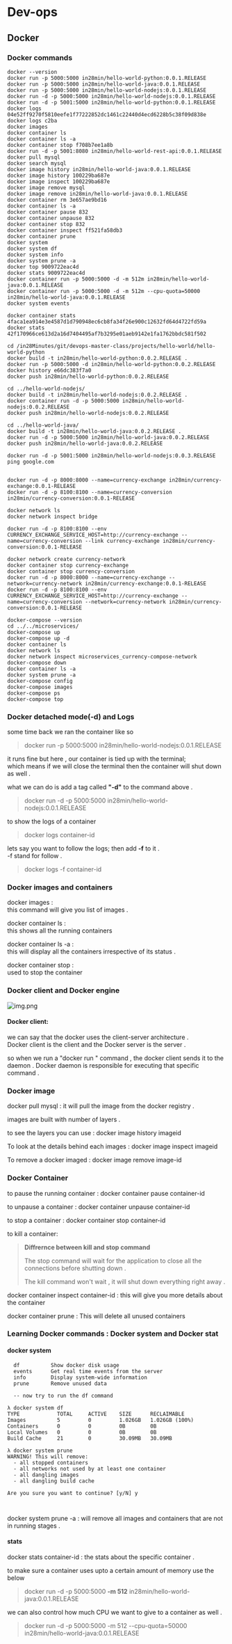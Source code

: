 # Dev-ops

## Docker

### Docker commands

```shell
docker --version
docker run -p 5000:5000 in28min/hello-world-python:0.0.1.RELEASE
docker run -p 5000:5000 in28min/hello-world-java:0.0.1.RELEASE
docker run -p 5000:5000 in28min/hello-world-nodejs:0.0.1.RELEASE
docker run -d -p 5000:5000 in28min/hello-world-nodejs:0.0.1.RELEASE
docker run -d -p 5001:5000 in28min/hello-world-python:0.0.1.RELEASE
docker logs 04e52ff9270f5810eefe1f77222852dc1461c22440d4ecd6228b5c38f09d838e
docker logs c2ba
docker images
docker container ls
docker container ls -a
docker container stop f708b7ee1a8b
docker run -d -p 5001:8080 in28min/hello-world-rest-api:0.0.1.RELEASE
docker pull mysql
docker search mysql
docker image history in28min/hello-world-java:0.0.1.RELEASE
docker image history 100229ba687e
docker image inspect 100229ba687e
docker image remove mysql
docker image remove in28min/hello-world-java:0.0.1.RELEASE
docker container rm 3e657ae9bd16
docker container ls -a
docker container pause 832
docker container unpause 832
docker container stop 832
docker container inspect ff521fa58db3
docker container prune
docker system
docker system df
docker system info
docker system prune -a
docker top 9009722eac4d
docker stats 9009722eac4d
docker container run -p 5000:5000 -d -m 512m in28min/hello-world-java:0.0.1.RELEASE
docker container run -p 5000:5000 -d -m 512m --cpu-quota=50000  in28min/hello-world-java:0.0.1.RELEASE
docker system events
 
docker container stats 4faca1ea914e3e4587d1d790948ec6cb8fa34f26e900c12632fd64d4722fd59a
docker stats 42f170966ce613d2a16d7404495af7b3295e01aeb9142e1fa1762bbdc581f502
 
cd /in28Minutes/git/devops-master-class/projects/hello-world/hello-world-python 
docker build -t in28min/hello-world-python:0.0.2.RELEASE . 
docker run -p 5000:5000 -d in28min/hello-world-python:0.0.2.RELEASE
docker history e66dc383f7a0
docker push in28min/hello-world-python:0.0.2.RELEASE
 
cd ../hello-world-nodejs/
docker build -t in28min/hello-world-nodejs:0.0.2.RELEASE . 
docker container run -d -p 5000:5000 in28min/hello-world-nodejs:0.0.2.RELEASE
docker push in28min/hello-world-nodejs:0.0.2.RELEASE
 
cd ../hello-world-java/
docker build -t in28min/hello-world-java:0.0.2.RELEASE . 
docker run -d -p 5000:5000 in28min/hello-world-java:0.0.2.RELEASE
docker push in28min/hello-world-java:0.0.2.RELEASE
 
docker run -d -p 5001:5000 in28min/hello-world-nodejs:0.0.3.RELEASE ping google.com
 
 
docker run -d -p 8000:8000 --name=currency-exchange in28min/currency-exchange:0.0.1-RELEASE
docker run -d -p 8100:8100 --name=currency-conversion in28min/currency-conversion:0.0.1-RELEASE
 
docker network ls
docker network inspect bridge
 
docker run -d -p 8100:8100 --env CURRENCY_EXCHANGE_SERVICE_HOST=http://currency-exchange --name=currency-conversion --link currency-exchange in28min/currency-conversion:0.0.1-RELEASE
 
docker network create currency-network
docker container stop currency-exchange
docker container stop currency-conversion
docker run -d -p 8000:8000 --name=currency-exchange --network=currency-network in28min/currency-exchange:0.0.1-RELEASE
docker run -d -p 8100:8100 --env CURRENCY_EXCHANGE_SERVICE_HOST=http://currency-exchange --name=currency-conversion --network=currency-network in28min/currency-conversion:0.0.1-RELEASE
 
docker-compose --version
cd ../../microservices/
docker-compose up
docker-compose up -d
docker container ls
docker network ls
docker network inspect microservices_currency-compose-network
docker-compose down
docker container ls -a
docker system prune -a
docker-compose config
docker-compose images
docker-compose ps
docker-compose top

```

### Docker detached mode(-d) and Logs

some time back we ran the container like so 

> docker run -p 5000:5000 in28min/hello-world-nodejs:0.0.1.RELEASE
> 
it runs fine but here , our container is tied up with the terminal;<br>which means if we will close the 
terminal then the container will shut down as well .

what we can do is add a tag called **"-d"** to the command above .

> docker run -d -p 5000:5000 in28min/hello-world-nodejs:0.0.1.RELEASE
> 
to show the logs of a container 

> docker logs container-id
> 
lets say you want to follow the logs; then add **-f** to it .<br>
-f stand for follow .

> docker logs -f container-id
> 

### Docker images and containers

docker images : <br>this command will give you list of images .<br>

docker container ls : <br>this shows all the running containers <br>

docker container ls -a : <br>this will display all the containers irrespective of its status .<br>

docker container stop <container-id>: <br>used to stop the container <br>



### Docker client and Docker engine 

![img.png](images/img.png)

#### Docker client:

we can say that the docker uses the client-server architecture .<br>
Docker client is the client and the Docker server is the server . <br>

so when we run a "docker run " command , the docker client sends it to the daemon .
Docker daemon is responsible for executing that specific command .



                  
### Docker image

docker pull mysql : it will pull the image from the docker registry .

images are built with number of layers .

to see the layers you can use : docker image history imageid

To look at the details behind each images : docker image inspect imageid

To remove a docker imaged : docker image remove image-id

### Docker Container

to pause the running container : docker container pause container-id

to unpause a container : docker container unpause container-id

to stop a container : docker container stop container-id

to kill a container:

>  **Diffrernce between kill and stop command**
> 
> The stop command will wait for the application to close all the connections before shutting down .
> 
> The kill command won't wait , it will shut down everything right away .

docker container inspect container-id : this will give you more details about the container

docker container prune : This will delete all unused containers 

### Learning Docker commands : Docker system and Docker stat

#### docker system

```shell
  df          Show docker disk usage
  events      Get real time events from the server
  info        Display system-wide information
  prune       Remove unused data
  
  -- now try to run the df command
  
λ docker system df
TYPE            TOTAL     ACTIVE    SIZE      RECLAIMABLE
Images          5         0         1.026GB   1.026GB (100%)
Containers      0         0         0B        0B
Local Volumes   0         0         0B        0B
Build Cache     21        0         30.09MB   30.09MB

λ docker system prune
WARNING! This will remove:
  - all stopped containers
  - all networks not used by at least one container
  - all dangling images
  - all dangling build cache

Are you sure you want to continue? [y/N] y



```

docker system prune -a : will remove all images and containers that are not in running stages .

#### stats

docker stats container-id : the stats about the specific container .

to make sure a container uses upto a certain amount of memory use the below

> docker run -d -p 5000:5000 **-m 512** in28min/hello-world-java:0.0.1.RELEASE

we can also control how much CPU we want to give to a container as well .

> docker run -d -p 5000:5000 -m 512 --cpu-quota=50000 in28min/hello-world-java:0.0.1.RELEASE
> 



 


